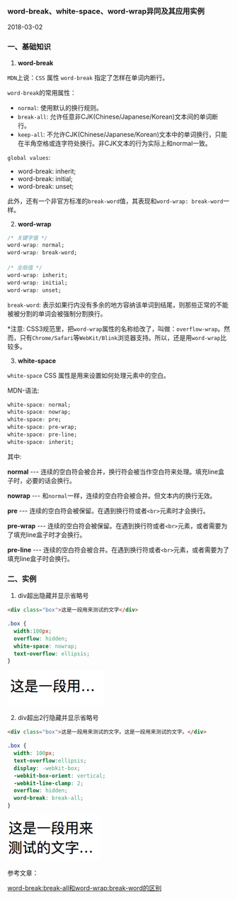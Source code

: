 ### word-break、white-space、word-wrap异同及其应用实例

2018-03-02

### 一、基础知识

1. **word-break**

  `MDN`上说：`CSS` 属性 `word-break` 指定了怎样在单词内断行。

  `word-break`的常用属性：
  * `normal`: 使用默认的换行规则。
  * `break-all`: 允许任意非CJK(Chinese/Japanese/Korean)文本间的单词断行。
  * `keep-all`: 不允许CJK(Chinese/Japanese/Korean)文本中的单词换行，只能在半角空格或连字符处换行。非CJK文本的行为实际上和normal一致。

  `global values`:
  * word-break: inherit;
  * word-break: initial;
  * word-break: unset;

  此外，还有一个非官方标准的`break-word`值，其表现和`word-wrap: break-word`一样。

2. **word-wrap**

  ```css
  /* 关键字值 */
  word-wrap: normal;
  word-wrap: break-word;

  /* 全局值 */
  word-wrap: inherit;
  word-wrap: initial;
  word-wrap: unset;
  ```

  `break-word`: 表示如果行内没有多余的地方容纳该单词到结尾，则那些正常的不能被被分割的单词会被强制分割换行。

  *注意: CSS3规范里，把`word-wrap`属性的名称给改了，叫做：`overflow-wrap`。然而，只有`Chrome/Safari`等`WebKit/Blink`浏览器支持。所以，还是用`word-wrap`比较多。

3. **white-space**

  `white-space` CSS 属性是用来设置如何处理元素中的空白。

  MDN-语法:

  ```css
  white-space: normal;
  white-space: nowrap;
  white-space: pre;
  white-space: pre-wrap;
  white-space: pre-line;
  white-space: inherit;
  ```

  其中:

  **normal** --- 连续的空白符会被合并，换行符会被当作空白符来处理。填充line盒子时，必要的话会换行。

  **nowrap** --- 和`normal`一样，连续的空白符会被合并。但文本内的换行无效。

  **pre** --- 连续的空白符会被保留。在遇到换行符或者`<br>`元素时才会换行。

  **pre-wrap** --- 连续的空白符会被保留。在遇到换行符或者`<br>`元素，或者需要为了填充line盒子时才会换行。

  **pre-line** --- 连续的空白符会被合并。在遇到换行符或者`<br>`元素，或者需要为了填充line盒子时会换行。


### 二、实例

1. div超出隐藏并显示省略号

  ```html
  <div class="box">这是一段用来测试的文字</div>
  ```
  ```css
  .box {
    width:100px;
    overflow: hidden;
    white-space: nowrap;
    text-overflow: ellipsis;
  }
  ```
  ![pic2](./images/pic2.png)

2. div超出2行隐藏并显示省略号

  ```html
  <div class="box">这是一段用来测试的文字。这是一段用来测试的文字。</div>
  ```
  ```css
  .box {
    width: 100px;
    text-overflow:ellipsis;
    display: -webkit-box;
    -webkit-box-orient: vertical;
    -webkit-line-clamp: 2;
    overflow: hidden;
    word-break: break-all;
  }
  ```
  ![pic3](./images/pic3.png)

参考文章：

  [word-break:break-all和word-wrap:break-word的区别](http://www.zhangxinxu.com/wordpress/2015/11/diff-word-break-break-all-word-wrap-break-word/)
